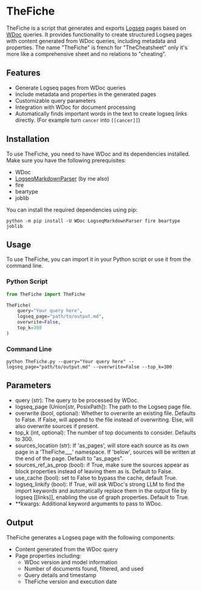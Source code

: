 # TheFiche

TheFiche is a script that generates and exports [Logseq](https://github.com/logseq/logseq) pages based on [WDoc](https://github.com/thiswillbeyourgithub/WDoc/) queries. It provides functionality to create structured Logseq pages with content generated from WDoc queries, including metadata and properties. The name "TheFiche" is french for "TheCheatsheet" only it's more like a comprehensive sheet and no relations to "cheating".

## Features

- Generate Logseq pages from WDoc queries
- Include metadata and properties in the generated pages
- Customizable query parameters
- Integration with WDoc for document processing
- Automatically finds important words in the text to create logseq links directly. (For example turn `cancer` into `[[cancer]]`)

## Installation

To use TheFiche, you need to have WDoc and its dependencies installed. Make sure you have the following prerequisites:
- WDoc
- [LogseqMarkdownParser](https://github.com/thiswillbeyourgithub/LogseqMarkdownParser) (by me also)
- fire
- beartype
- joblib

You can install the required dependencies using pip:

```
python -m pip install -U WDoc LogseqMarkdownParser fire beartype joblib
```

## Usage

To use TheFiche, you can import it in your Python script or use it from the command line.

### Python Script

```python
from TheFiche import TheFiche

TheFiche(
    query="Your query here",
    logseq_page="path/to/output.md",
    overwrite=False,
    top_k=300
)
```

### Command Line

```
python TheFiche.py --query="Your query here" --logseq_page="path/to/output.md" --overwrite=False --top_k=300
```

## Parameters

- query (str): The query to be processed by WDoc.
- logseq_page (Union[str, PosixPath]): The path to the Logseq page file.
- overwrite (bool, optional): Whether to overwrite an existing file. Defaults to False. If False, will append to the file instead of overwriting. Else, will also overwrite sources if present.
- top_k (int, optional): The number of top documents to consider. Defaults to 300.
- sources_location (str): If 'as_pages', will store each source as its own page in a 'TheFiche___' namespace. If 'below', sources will be written at the end of the page. Default to "as_pages".
- sources_ref_as_prop (bool): if True, make sure the sources appear as block properties instead of leaving them as is. Default to False.
- use_cache (bool): set to False to bypass the cache, default True.
- logseq_linkify (bool): If True, will ask WDoc's strong LLM to find the import keywords and automatically replace them in the output file by logseq [[links]], enabling the use of graph properties. Default to True.
- **kwargs: Additional keyword arguments to pass to WDoc.

## Output

TheFiche generates a Logseq page with the following components:

- Content generated from the WDoc query
- Page properties including:
  - WDoc version and model information
  - Number of documents found, filtered, and used
  - Query details and timestamp
  - TheFiche version and execution date
